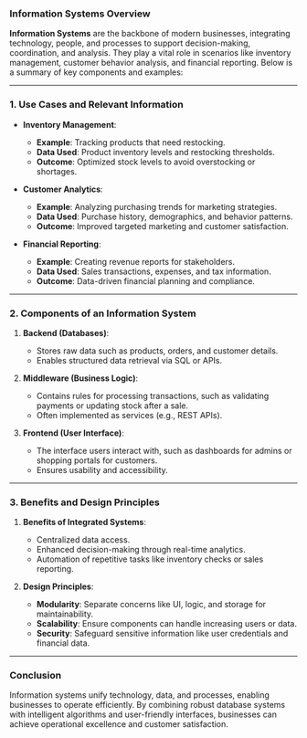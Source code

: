 ### Information Systems Overview

**Information Systems** are the backbone of modern businesses, integrating technology, people, and processes to support decision-making, coordination, and analysis. They play a vital role in scenarios like inventory management, customer behavior analysis, and financial reporting. Below is a summary of key components and examples:

---

### **1. Use Cases and Relevant Information**

- **Inventory Management**:
    
    - **Example**: Tracking products that need restocking.
    - **Data Used**: Product inventory levels and restocking thresholds.
    - **Outcome**: Optimized stock levels to avoid overstocking or shortages.
- **Customer Analytics**:
    
    - **Example**: Analyzing purchasing trends for marketing strategies.
    - **Data Used**: Purchase history, demographics, and behavior patterns.
    - **Outcome**: Improved targeted marketing and customer satisfaction.
- **Financial Reporting**:
    
    - **Example**: Creating revenue reports for stakeholders.
    - **Data Used**: Sales transactions, expenses, and tax information.
    - **Outcome**: Data-driven financial planning and compliance.

---

### **2. Components of an Information System**

1. **Backend (Databases)**:
    
    - Stores raw data such as products, orders, and customer details.
    - Enables structured data retrieval via SQL or APIs.
2. **Middleware (Business Logic)**:
    
    - Contains rules for processing transactions, such as validating payments or updating stock after a sale.
    - Often implemented as services (e.g., REST APIs).
3. **Frontend (User Interface)**:
    
    - The interface users interact with, such as dashboards for admins or shopping portals for customers.
    - Ensures usability and accessibility.

---

### **3. Benefits and Design Principles**

1. **Benefits of Integrated Systems**:
    
    - Centralized data access.
    - Enhanced decision-making through real-time analytics.
    - Automation of repetitive tasks like inventory checks or sales reporting.
2. **Design Principles**:
    
    - **Modularity**: Separate concerns like UI, logic, and storage for maintainability.
    - **Scalability**: Ensure components can handle increasing users or data.
    - **Security**: Safeguard sensitive information like user credentials and financial data.

---

### **Conclusion**

Information systems unify technology, data, and processes, enabling businesses to operate efficiently. By combining robust database systems with intelligent algorithms and user-friendly interfaces, businesses can achieve operational excellence and customer satisfaction.